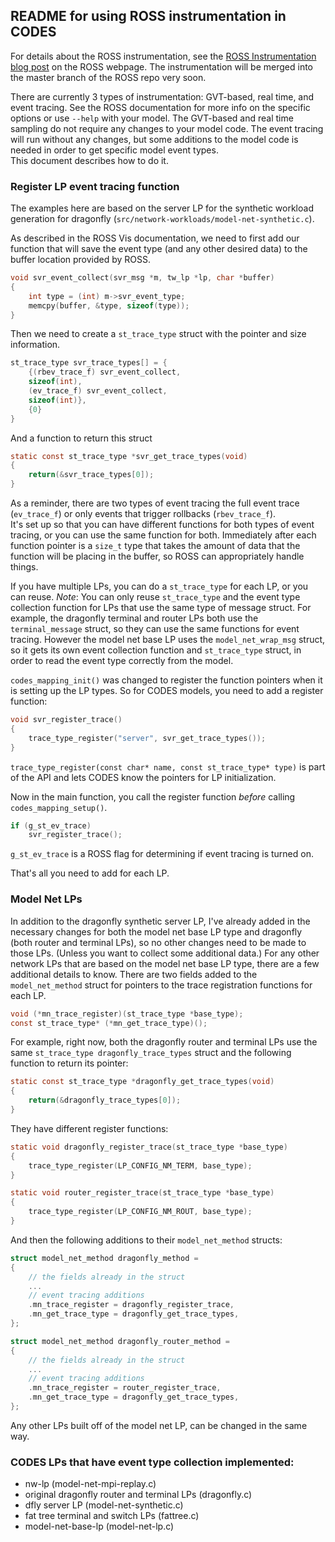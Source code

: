 ## README for using ROSS instrumentation in CODES

For details about the ROSS instrumentation, see the [ROSS Instrumentation blog post](http://carothersc.github.io/ROSS/feature/instrumentation.html) on the ROSS webpage.
The instrumentation will be merged into the master branch of the ROSS repo very soon.  

There are currently 3 types of instrumentation: GVT-based, real time, and event tracing.  See the ROSS documentation for more info on
the specific options or use `--help` with your model.  The GVT-based and real time sampling do not require any changes to your model code.
The event tracing will run without any changes, but some additions to the model code is needed in order to get specific model event types.  
This document describes how to do it.

### Register LP event tracing function

The examples here are based on the server LP for the synthetic workload generation for dragonfly (`src/network-workloads/model-net-synthetic.c`).

As described in the ROSS Vis documentation, we need to first add our function that will save the event type (and any other desired data) to the
buffer location provided by ROSS.
```C
void svr_event_collect(svr_msg *m, tw_lp *lp, char *buffer)
{
    int type = (int) m->svr_event_type;
    memcpy(buffer, &type, sizeof(type));
}
```

Then we need to create a `st_trace_type` struct with the pointer and size information.
```C
st_trace_type svr_trace_types[] = {
    {(rbev_trace_f) svr_event_collect,
    sizeof(int),
    (ev_trace_f) svr_event_collect,
    sizeof(int)},
    {0}
}
```

And a function to return this struct
```C
static const st_trace_type *svr_get_trace_types(void)
{
    return(&svr_trace_types[0]);
}
```

As a reminder, there are two types of event tracing the full event trace (`ev_trace_f`) or only events that trigger rollbacks (`rbev_trace_f`).  
It's set up so that you can have different functions for both types of event tracing, or you can use the same function for both.
Immediately after each function pointer is a `size_t` type that takes the amount of data that the function will be placing in the buffer,
so ROSS can appropriately handle things.

If you have multiple LPs, you can do a `st_trace_type` for each LP, or you can reuse.  *Note*: You can only reuse `st_trace_type` and the event type collection
function for LPs that use the same type of message struct.  For example, the dragonfly terminal and router LPs both use the `terminal_message` struct, so they can
use the same functions for event tracing.  However the model net base LP uses the `model_net_wrap_msg` struct, so it gets its own event collection function and 
`st_trace_type` struct, in order to read the event type correctly from the model.  

`codes_mapping_init()` was changed to register the function pointers when it is setting up the LP types.  So for CODES models, you need to add a register function:
```C
void svr_register_trace()
{
    trace_type_register("server", svr_get_trace_types());
}
```

`trace_type_register(const char* name, const st_trace_type* type)` is part of the API and lets CODES know the pointers for LP initialization.

Now in the main function, you call the register function *before* calling `codes_mapping_setup()`.
```C
if (g_st_ev_trace)
    svr_register_trace();
```

`g_st_ev_trace` is a ROSS flag for determining if event tracing is turned on.  

That's all you need to add for each LP.  

### Model Net LPs
In addition to the dragonfly synthetic server LP, I've already added in the necessary changes for both the model net base LP type and dragonfly (both router and terminal LPs),
so no other changes need to be made to those LPs. (Unless you want to collect some additional data.) 
For any other network LPs that are based on the model net base LP type, there are a few additional details to know.
There are two fields added to the `model_net_method` struct for pointers to the trace registration functions for each LP.

```C
void (*mn_trace_register)(st_trace_type *base_type);
const st_trace_type* (*mn_get_trace_type)();
```

For example, right now, both the dragonfly router and terminal LPs use the same `st_trace_type dragonfly_trace_types` struct and the following function to return its pointer:
```C
static const st_trace_type *dragonfly_get_trace_types(void)
{
    return(&dragonfly_trace_types[0]);
}
```

They have different register functions:
```C
static void dragonfly_register_trace(st_trace_type *base_type)
{
    trace_type_register(LP_CONFIG_NM_TERM, base_type);
}

static void router_register_trace(st_trace_type *base_type)
{
    trace_type_register(LP_CONFIG_NM_ROUT, base_type);
}
```

And then the following additions to their `model_net_method` structs:
```C
struct model_net_method dragonfly_method =
{
    // the fields already in the struct
    ...
    // event tracing additions
    .mn_trace_register = dragonfly_register_trace,
    .mn_get_trace_type = dragonfly_get_trace_types,
};

struct model_net_method dragonfly_router_method =
{
    // the fields already in the struct
    ...
    // event tracing additions
    .mn_trace_register = router_register_trace,
    .mn_get_trace_type = dragonfly_get_trace_types,
};
```

Any other LPs built off of the model net LP, can be changed in the same way.


### CODES LPs that have event type collection implemented:
- nw-lp (model-net-mpi-replay.c)
- original dragonfly router and terminal LPs (dragonfly.c)
- dfly server LP (model-net-synthetic.c)
- fat tree terminal and switch LPs (fattree.c)
- model-net-base-lp (model-net-lp.c)
